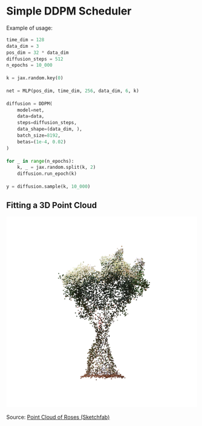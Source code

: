 # Simple DDPM Scheduler

Example of usage:



```Python
time_dim = 128
data_dim = 3
pos_dim = 32 * data_dim
diffusion_steps = 512
n_epochs = 10_000

k = jax.random.key(0)

net = MLP(pos_dim, time_dim, 256, data_dim, 6, k)

diffusion = DDPM(
    model=net,
    data=data,
    steps=diffusion_steps,
    data_shape=(data_dim, ),
    batch_size=8192,
    betas=(1e-4, 0.02)
)

for _ in range(n_epochs):
    k, _ = jax.random.split(k, 2)
    diffusion.run_epoch(k)

y = diffusion.sample(k, 10_000)
```

## Fitting a 3D Point Cloud

<p align="center">
  <img src="images/example.svg" alt="Point Cloud"/>
</p>

Source: [Point Cloud of Roses (Sketchfab)](https://sketchfab.com/3d-models/a-point-cloud-of-roses-13495f32fe1340fe91fd35a42c0a76c3)